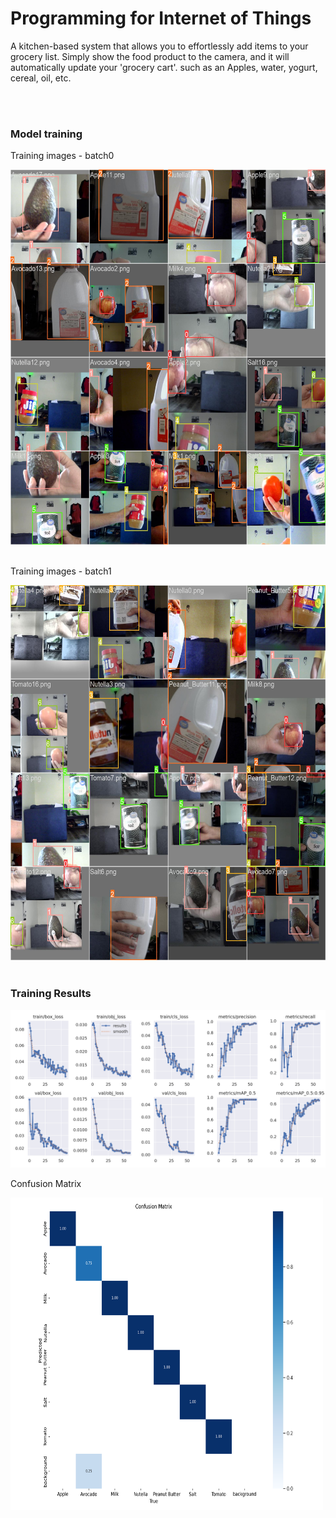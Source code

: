<h1>Programming for Internet of Things</h1>
<p>A kitchen-based system that allows you to effortlessly add items to your grocery list. 
Simply show the food product to the camera, and it will automatically update your 'grocery cart'.  such as an Apples, water, yogurt,  cereal, oil, etc.
</p>
<br><br>
<h3>Model training</h3>
<p>Training images - batch0</p>
<img src="exp2/train_batch0.jpg" width=600 height=600><br><br>
<p>Training images - batch1</p>
<img src="exp2/train_batch1.jpg" width=600 height=600><br><br>
<h3>Training Results</h3>
<img src="exp2/results.png"><br>
<p>Confusion Matrix</p>
<img src="exp2/confusion_matrix.png" width=500 height=500><br>
